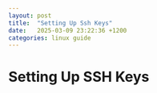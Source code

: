 ```yaml
---
layout: post
title:  "Setting Up Ssh Keys"
date:   2025-03-09 23:22:36 +1200
categories: linux guide
---
```


# Setting Up SSH Keys


